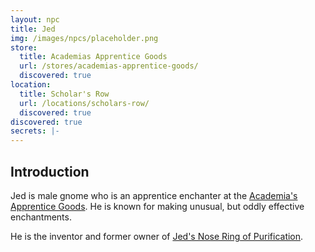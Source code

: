 ```yaml
---
layout: npc
title: Jed
img: /images/npcs/placeholder.png
store:
  title: Academias Apprentice Goods
  url: /stores/academias-apprentice-goods/
  discovered: true
location:
  title: Scholar's Row
  url: /locations/scholars-row/
  discovered: true
discovered: true
secrets: |-
---
```

## Introduction
Jed is male gnome who is an apprentice enchanter at the [Academia's Apprentice Goods]({{site.baseurl}}/stores/academias-apprentice-goods/). He is known for making unusual, but oddly effective enchantments.

He is the inventor and former owner of [Jed's Nose Ring of Purification](https://www.dndbeyond.com/magic-items/1484526-jeds-nose-ring-of-purification).
